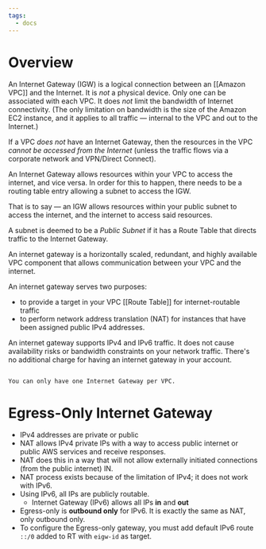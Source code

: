 ```yaml
---
tags:
  - docs
---
```


# Overview

An Internet Gateway (IGW) is a logical connection between an [[Amazon VPC]] and the Internet. It is _not_ a physical device. Only one can be associated with each VPC. It does _not_ limit the bandwidth of Internet connectivity. (The only limitation on bandwidth is the size of the Amazon EC2 instance, and it applies to all traffic — internal to the VPC and out to the Internet.)

If a VPC _does not_ have an Internet Gateway, then the resources in the VPC _cannot be accessed from the Internet_ (unless the traffic flows via a corporate network and VPN/Direct Connect).

An Internet Gateway allows resources within your VPC to access the internet, and vice versa. In order for this to happen, there needs to be a routing table entry allowing a subnet to access the IGW.

That is to say — an IGW allows resources within your public subnet to access the internet, and the internet to access said resources.

A subnet is deemed to be a _Public Subnet_ if it has a Route Table that directs traffic to the Internet Gateway.

An internet gateway is a horizontally scaled, redundant, and highly available VPC component that allows communication between your VPC and the internet.

An internet gateway serves two purposes: 
- to provide a target in your VPC [[Route Table]] for internet-routable traffic
- to perform network address translation (NAT) for instances that have been assigned public IPv4 addresses. 

An internet gateway supports IPv4 and IPv6 traffic. It does not cause availability risks or bandwidth constraints on your network traffic. There's no additional charge for having an internet gateway in your account.

```ad-important

You can only have one Internet Gateway per VPC.

```

# Egress-Only Internet Gateway
-   IPv4 addresses are private or public
-   NAT allows IPv4 private IPs with a way to access public internet or public AWS services and receive responses.
-   NAT does this in a way that will not allow externally initiated connections (from the public internet) IN.
-   NAT process exists because of the limitation of IPv4; it does not work with IPv6.
-   Using IPv6, all IPs are publicly routable.
    -   Internet Gateway (IPv6) allows all IPs **in** and **out**
-   Egress-only is **outbound only** for IPv6. It is exactly the same as NAT, only outbound only.
-   To configure the Egress-only gateway, you must add default IPv6 route `::/0` added to RT with `eigw-id` as target.